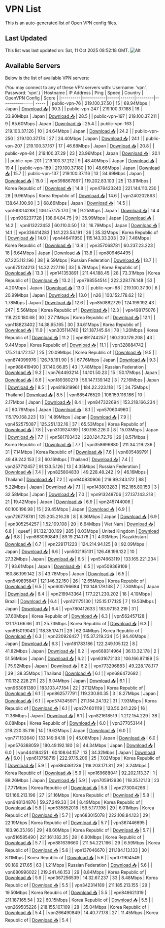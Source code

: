 # VPN List

This is an auto-generated list of Open VPN config files.

## Last Updated

This list was last updated on: Sat, 11 Oct 2025 08:52:18 GMT.
![Alt](https://repobeats.axiom.co/api/embed/186b98318ef1479477931607c1ad7d823f12451f.svg "Repobeats analytics image")

## Available Servers

Below is the list of available VPN servers:

(You may connect to any of these VPN servers with: Username: 'vpn', Password: 'vpn'.)
| Hostname | IP Address | Ping | Speed | Country | OpenVPN Config | Score |
|----------|------------|------|-------|---------|----------------| ----- |
| public-vpn-76 | 219.100.37.50 | 15 | 69.94Mbps | Japan | [Download 📥](./configs/server_0_JP.ovpn) | 30.3 |
| public-vpn-247 | 219.100.37.188 | 16 | 33.90Mbps | Japan | [Download 📥](./configs/server_1_JP.ovpn) | 28.5 |
| public-vpn-197 | 219.100.37.211 | 9 | 65.60Mbps | Japan | [Download 📥](./configs/server_2_JP.ovpn) | 25.4 |
| public-vpn-163 | 219.100.37.126 | 10 | 24.64Mbps | Japan | [Download 📥](./configs/server_3_JP.ovpn) | 24.2 |
| public-vpn-250 | 219.100.37.174 | 27 | 24.40Mbps | Japan | [Download 📥](./configs/server_4_JP.ovpn) | 24.1 |
| public-vpn-207 | 219.100.37.167 | 17 | 46.68Mbps | Japan | [Download 📥](./configs/server_5_JP.ovpn) | 20.8 |
| public-vpn-84 | 219.100.37.29 | 23 | 23.96Mbps | Japan | [Download 📥](./configs/server_6_JP.ovpn) | 20.1 |
| public-vpn-201 | 219.100.37.212 | 9 | 48.40Mbps | Japan | [Download 📥](./configs/server_7_JP.ovpn) | 19.4 |
| public-vpn-189 | 219.100.37.180 | 10 | 48.66Mbps | Japan | [Download 📥](./configs/server_8_JP.ovpn) | 15.7 |
| public-vpn-137 | 219.100.37.116 | 13 | 34.69Mbps | Japan | [Download 📥](./configs/server_9_JP.ovpn) | 15.0 |
| vpn398867867 | 119.202.83.103 | 25 | 13.81Mbps | Korea Republic of | [Download 📥](./configs/server_10_KR.ovpn) | 14.8 |
| vpn478423240 | 221.144.110.230 | 28 | 9.96Mbps | Korea Republic of | [Download 📥](./configs/server_11_KR.ovpn) | 14.6 |
| vpn240202863 | 138.64.100.90 | 3 | 68.66Mbps | Japan | [Download 📥](./configs/server_12_JP.ovpn) | 14.5 |
| vpn160014288 | 106.157.175.170 | 16 | 9.25Mbps | Japan | [Download 📥](./configs/server_13_JP.ovpn) | 14.4 |
| vpn936237728 | 138.64.84.75 | 9 | 35.99Mbps | Japan | [Download 📥](./configs/server_14_JP.ovpn) | 14.2 |
| vpn613222452 | 60.110.0.50 | 13 | 16.79Mbps | Japan | [Download 📥](./configs/server_15_JP.ovpn) | 14.1 |
| vpn336414283 | 141.223.54.191 | 26 | 35.32Mbps | Korea Republic of | [Download 📥](./configs/server_16_KR.ovpn) | 14.0 |
| vpn446411950 | 115.143.33.203 | 39 | 7.46Mbps | Korea Republic of | [Download 📥](./configs/server_17_KR.ovpn) | 13.8 |
| vpn357068781 | 60.237.23.223 | 18 | 6.64Mbps | Japan | [Download 📥](./configs/server_18_JP.ovpn) | 13.8 |
| vpn809464495 | 87.225.112.196 | 38 | 9.59Mbps | Russian Federation | [Download 📥](./configs/server_19_RU.ovpn) | 13.7 |
| vpn675124213 | 14.32.227.116 | 33 | 6.78Mbps | Korea Republic of | [Download 📥](./configs/server_20_KR.ovpn) | 13.3 |
| vpn141353891 | 211.44.188.45 | 28 | 73.31Mbps | Korea Republic of | [Download 📥](./configs/server_21_KR.ovpn) | 13.2 |
| vpn798554514 | 222.228.176.148 | 53 | 4.20Mbps | Japan | [Download 📥](./configs/server_22_JP.ovpn) | 13.0 |
| public-vpn-88 | 219.100.37.30 | 8 | 20.99Mbps | Japan | [Download 📥](./configs/server_23_JP.ovpn) | 13.0 |
| n26 | 103.152.178.62 | 12 | 1.78Mbps | Japan | [Download 📥](./configs/server_24_JP.ovpn) | 12.6 |
| vpn850882729 | 124.199.192.43 | 247 | 5.56Mbps | Korea Republic of | [Download 📥](./configs/server_25_KR.ovpn) | 12.3 |
| vpn498175076 | 118.220.180.68 | 30 | 27.71Mbps | Korea Republic of | [Download 📥](./configs/server_26_KR.ovpn) | 12.1 |
| vpn118823402 | 14.38.65.165 | 30 | 34.61Mbps | Korea Republic of | [Download 📥](./configs/server_27_KR.ovpn) | 11.9 |
| vpn305114740 | 121.187.145.64 | 78 | 1.20Mbps | Korea Republic of | [Download 📥](./configs/server_28_KR.ovpn) | 11.2 |
| vpn891744257 | 180.230.179.208 | 43 | 9.44Mbps | Korea Republic of | [Download 📥](./configs/server_29_KR.ovpn) | 11.1 |
| vpn328884742 | 175.214.172.157 | 25 | 20.09Mbps | Korea Republic of | [Download 📥](./configs/server_30_KR.ovpn) | 9.5 |
| vpn874099976 | 126.78.191.90 | 5 | 67.76Mbps | Japan | [Download 📥](./configs/server_31_JP.ovpn) | 9.3 |
| vpn988419490 | 37.140.66.85 | 43 | 7.48Mbps | Russian Federation | [Download 📥](./configs/server_32_RU.ovpn) | 9.2 |
| vpn764493214 | 14.101.50.23 | 15 | 50.17Mbps | Japan | [Download 📥](./configs/server_33_JP.ovpn) | 8.6 |
| vpn189380279 | 59.147.139.142 | 3 | 72.16Mbps | Japan | [Download 📥](./configs/server_34_JP.ovpn) | 8.5 |
| vpn819319961 | 184.22.223.118 | 15 | 34.75Mbps | Thailand | [Download 📥](./configs/server_35_TH.ovpn) | 8.5 |
| vpn885476520 | 106.159.116.186 | 10 | 2.17Mbps | Japan | [Download 📥](./configs/server_36_JP.ovpn) | 8.4 |
| vpn847322694 | 153.218.166.234 | 4 | 60.79Mbps | Japan | [Download 📥](./configs/server_37_JP.ovpn) | 8.1 |
| vpn570604960 | 115.179.168.223 | 13 | 14.89Mbps | Japan | [Download 📥](./configs/server_38_JP.ovpn) | 7.9 |
| vpn452575087 | 125.251.132.16 | 37 | 65.53Mbps | Korea Republic of | [Download 📥](./configs/server_39_KR.ovpn) | 7.8 |
| vpn310924789 | 180.198.226.0 | 8 | 15.03Mbps | Japan | [Download 📥](./configs/server_40_JP.ovpn) | 7.7 |
| vpn581703432 | 220.124.72.76 | 29 | 8.57Mbps | Korea Republic of | [Download 📥](./configs/server_41_KR.ovpn) | 7.7 |
| vpn358696880 | 211.34.219.236 | 31 | 7.14Mbps | Korea Republic of | [Download 📥](./configs/server_42_KR.ovpn) | 7.6 |
| vpn605489791 | 49.49.242.153 | 3 | 60.16Mbps | Thailand | [Download 📥](./configs/server_43_TH.ovpn) | 7.4 |
| vpn257712457 | 91.133.5.126 | 13 | 4.35Mbps | Russian Federation | [Download 📥](./configs/server_44_RU.ovpn) | 7.4 |
| vpn825804830 | 49.228.48.242 | 9 | 46.16Mbps | Thailand | [Download 📥](./configs/server_45_TH.ovpn) | 7.2 |
| vpn940830906 | 219.99.243.172 | 88 | 5.22Mbps | Japan | [Download 📥](./configs/server_46_JP.ovpn) | 7.1 |
| vpn143803283 | 152.165.80.153 | 3 | 32.58Mbps | Japan | [Download 📥](./configs/server_47_JP.ovpn) | 7.0 |
| vpn913248706 | 27.137.143.218 | 21 | 19.42Mbps | Japan | [Download 📥](./configs/server_48_JP.ovpn) | 6.9 |
| vpn245744006 | 60.100.196.98 | 15 | 29.45Mbps | Japan | [Download 📥](./configs/server_49_JP.ovpn) | 6.9 |
| vpn726778781 | 125.205.216.28 | 8 | 6.36Mbps | Japan | [Download 📥](./configs/server_50_JP.ovpn) | 6.9 |
| vpn305254257 | 1.52.109.108 | 20 | 6.64Mbps | Viet Nam | [Download 📥](./configs/server_51_VN.ovpn) | 6.8 |
| queef | 91.132.130.169 | 285 | 0.03Mbps | United Kingdom | [Download 📥](./configs/server_52_GB.ovpn) | 6.8 |
| vpn863090849 | 89.19.214.178 | 1 | 4.03Mbps | Kazakhstan | [Download 📥](./configs/server_53_KZ.ovpn) | 6.7 |
| vpn229171223 | 124.214.94.125 | 8 | 92.09Mbps | Japan | [Download 📥](./configs/server_54_JP.ovpn) | 6.6 |
| vpn502195131 | 126.48.199.122 | 10 | 27.32Mbps | Japan | [Download 📥](./configs/server_55_JP.ovpn) | 6.5 |
| vpn574663119 | 133.165.221.234 | 7 | 93.61Mbps | Japan | [Download 📥](./configs/server_56_JP.ovpn) | 6.5 |
| vpn509369109 | 160.86.199.142 | 3 | 43.78Mbps | Japan | [Download 📥](./configs/server_57_JP.ovpn) | 6.5 |
| vpn549895847 | 121.146.32.150 | 26 | 12.65Mbps | Korea Republic of | [Download 📥](./configs/server_58_KR.ovpn) | 6.5 |
| vpn600796684 | 113.148.179.138 | 7 | 7.30Mbps | Japan | [Download 📥](./configs/server_59_JP.ovpn) | 6.4 |
| vpn219943364 | 177.221.230.202 | 18 | 4.10Mbps | Brazil | [Download 📥](./configs/server_60_BR.ovpn) | 6.4 |
| vpn121175130 | 125.15.177.125 | 7 | 19.53Mbps | Japan | [Download 📥](./configs/server_61_JP.ovpn) | 6.4 |
| vpn780412633 | 183.97.153.219 | 31 | 37.60Mbps | Korea Republic of | [Download 📥](./configs/server_62_KR.ovpn) | 6.3 |
| vpn562457128 | 121.170.66.66 | 31 | 25.73Mbps | Korea Republic of | [Download 📥](./configs/server_63_KR.ovpn) | 6.3 |
| vpn815019043 | 118.35.174.11 | 29 | 62.04Mbps | Korea Republic of | [Download 📥](./configs/server_64_KR.ovpn) | 6.3 |
| vpn220926427 | 115.37.219.234 | 5 | 94.40Mbps | Japan | [Download 📥](./configs/server_65_JP.ovpn) | 6.3 |
| vpn181783186 | 122.249.105.122 | 8 | 41.82Mbps | Japan | [Download 📥](./configs/server_66_JP.ovpn) | 6.2 |
| vpn668314964 | 36.13.32.178 | 2 | 51.56Mbps | Japan | [Download 📥](./configs/server_67_JP.ovpn) | 6.2 |
| vpn631672133 | 106.166.87.189 | 5 | 75.92Mbps | Japan | [Download 📥](./configs/server_68_JP.ovpn) | 6.2 |
| vpn773296883 | 49.228.178.177 | 39 | 38.35Mbps | Thailand | [Download 📥](./configs/server_69_TH.ovpn) | 6.1 |
| vpn686472682 | 110.132.228.211 | 23 | 9.04Mbps | Japan | [Download 📥](./configs/server_70_JP.ovpn) | 6.1 |
| vpn963081380 | 183.103.47.184 | 22 | 37.12Mbps | Korea Republic of | [Download 📥](./configs/server_71_KR.ovpn) | 6.1 |
| vpn862577791 | 119.230.80.35 | 3 | 8.27Mbps | Japan | [Download 📥](./configs/server_72_JP.ovpn) | 6.1 |
| vpn574345971 | 211.184.24.132 | 31 | 7.93Mbps | Korea Republic of | [Download 📥](./configs/server_73_KR.ovpn) | 6.1 |
| vpn274601119 | 123.50.241.229 | 16 | 11.38Mbps | Japan | [Download 📥](./configs/server_74_JP.ovpn) | 6.1 |
| vpn821618519 | 1.212.154.229 | 38 | 8.08Mbps | Korea Republic of | [Download 📥](./configs/server_75_KR.ovpn) | 6.0 |
| vpn377053144 | 218.220.35.116 | 14 | 19.62Mbps | Japan | [Download 📥](./configs/server_76_JP.ovpn) | 6.0 |
| vpn771153640 | 133.149.94.18 | 9 | 45.08Mbps | Japan | [Download 📥](./configs/server_77_JP.ovpn) | 6.0 |
| vpn576388059 | 180.49.192.180 | 8 | 44.34Mbps | Japan | [Download 📥](./configs/server_78_JP.ovpn) | 6.0 |
| vpn444184251 | 60.108.64.157 | 13 | 34.32Mbps | Japan | [Download 📥](./configs/server_79_JP.ovpn) | 6.0 |
| vpn613758719 | 222.97.15.206 | 25 | 7.02Mbps | Korea Republic of | [Download 📥](./configs/server_80_KR.ovpn) | 5.9 |
| vpn894361236 | 119.203.171.81 | 29 | 3.24Mbps | Korea Republic of | [Download 📥](./configs/server_81_KR.ovpn) | 5.9 |
| vpn169688041 | 92.202.113.37 | 1 | 88.26Mbps | Japan | [Download 📥](./configs/server_82_JP.ovpn) | 5.9 |
| vpn705912936 | 118.35.121.13 | 23 | 7.77Mbps | Korea Republic of | [Download 📥](./configs/server_83_KR.ovpn) | 5.8 |
| vpn273004266 | 121.166.213.196 | 27 | 21.16Mbps | Korea Republic of | [Download 📥](./configs/server_84_KR.ovpn) | 5.8 |
| vpn948134876 | 59.27.249.33 | 34 | 8.49Mbps | Korea Republic of | [Download 📥](./configs/server_85_KR.ovpn) | 5.8 |
| vpn535852018 | 59.5.177.198 | 29 | 6.01Mbps | Korea Republic of | [Download 📥](./configs/server_86_KR.ovpn) | 5.7 |
| vpn683015078 | 222.108.84.123 | 29 | 22.19Mbps | Korea Republic of | [Download 📥](./configs/server_87_KR.ovpn) | 5.7 |
| vpn367446695 | 183.96.35.166 | 29 | 48.60Mbps | Korea Republic of | [Download 📥](./configs/server_88_KR.ovpn) | 5.7 |
| vpn516585490 | 221.161.182.35 | 28 | 6.90Mbps | Korea Republic of | [Download 📥](./configs/server_89_KR.ovpn) | 5.7 |
| vpn881639660 | 211.54.221.166 | 29 | 6.59Mbps | Korea Republic of | [Download 📥](./configs/server_90_KR.ovpn) | 5.6 |
| vpn137046670 | 211.184.113.133 | 30 | 8.11Mbps | Korea Republic of | [Download 📥](./configs/server_91_KR.ovpn) | 5.6 |
| vpn171904549 | 90.189.217.65 | 63 | 1.21Mbps | Russian Federation | [Download 📥](./configs/server_92_RU.ovpn) | 5.6 |
| vpn680996022 | 219.241.46.153 | 29 | 8.84Mbps | Korea Republic of | [Download 📥](./configs/server_93_KR.ovpn) | 5.6 |
| vpn367256539 | 14.32.67.237 | 33 | 8.48Mbps | Korea Republic of | [Download 📥](./configs/server_94_KR.ovpn) | 5.5 |
| vpn342314189 | 211.185.213.155 | 29 | 19.50Mbps | Korea Republic of | [Download 📥](./configs/server_95_KR.ovpn) | 5.5 |
| vpn849621319 | 211.187.165.54 | 32 | 60.15Mbps | Korea Republic of | [Download 📥](./configs/server_96_KR.ovpn) | 5.5 |
| vpn269505226 | 218.155.107.109 | 28 | 35.04Mbps | Korea Republic of | [Download 📥](./configs/server_97_KR.ovpn) | 5.4 |
| vpn266490849 | 14.40.77.178 | 27 | 11.45Mbps | Korea Republic of | [Download 📥](./configs/server_98_KR.ovpn) | 5.4 |
